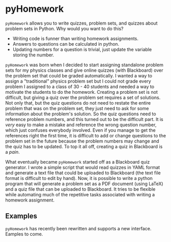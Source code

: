 pyHomework
==========

`pyHomework` allows you to write quizzes, problem sets, and quizzes about problem sets in Python. Why would you want to do this?

  - Writing code is funner than writing homework assignments.
  - Answers to questions can be calculated in python.
  - Updating numbers for a question is trivial, just update the variable storing the number.

`pyHomework` was born when I decided to start assigning standalone problem sets for my physics classes and give online quizzes (with Blackboard) over the problem set that could
be graded automatically. I wanted a way to assign a "traditional" physics problem set but I could not grade every problem I assigned to a class of 30 - 40 students and needed
a way to motivate the students to do the homework. Creating a
problem set is not difficult, but giving a quiz over the problem set requires a set of solutions. Not only that, but the quiz questions do not need to restate the entire problem that was
on the problem set, they just need to ask for some information about the problem's solution. So the quiz questions need to reference problem numbers, and this turned out to be the
difficult part. It is *very* easy to make a mistake and reference the wrong question number, which just confuses everybody involved. Even if you manage to get the references right
the first time, it is difficult to add or change questions to the problem set in the future because the problem numbers may change and the quiz has to be updated. To top it all off,
creating a quiz in Blackboard is a *pain*.

What eventually became `pyHomework` started off as a Blackboard quiz generator. I wrote a simple script that would read quizzes in YAML format and generate a text file that could be
uploaded to Blackboard (the text file format is difficult to edit by hand). Now, it is possible to write a python program that will generate a problem set as a PDF document (using LaTeX)
and a quiz file that can be uploaded to Blackboard. It tries to be flexible while automating much of the repetitive tasks associated with writing a homework assignment.


Examples
---------

`pyHomework` has recently been rewritten and supports a new interface. Eamples to come.
